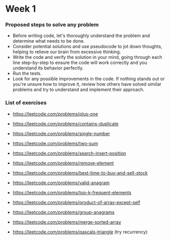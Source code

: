 # Week 1

### Proposed steps to solve any problem
- Before writing code, let's thoroughly understand the problem and determine what needs to be done.
- Consider potential solutions and use pseudocode to jot down thoughts, helping to relieve our brain from excessive thinking.
- Write the code and verify the solution in your mind, going through each line step-by-step to ensure the code will work correctly and you understand its behavior perfectly.
- Run the tests.
- Look for any possible improvements in the code. If nothing stands out or you're unsure how to improve it, review how others have solved similar problems and try to understand and implement their approach.

### List of exercises

- https://leetcode.com/problems/plus-one
- https://leetcode.com/problems/contains-duplicate
- https://leetcode.com/problems/single-number
- https://leetcode.com/problems/two-sum
- https://leetcode.com/problems/search-insert-position
- https://leetcode.com/problems/remove-element
- https://leetcode.com/problems/best-time-to-buy-and-sell-stock
- https://leetcode.com/problems/valid-anagram
- https://leetcode.com/problems/top-k-frequent-elements
- https://leetcode.com/problems/product-of-array-except-self

- https://leetcode.com/problems/group-anagrams
- https://leetcode.com/problems/merge-sorted-array
- https://leetcode.com/problems/pascals-triangle (try recurrency)
